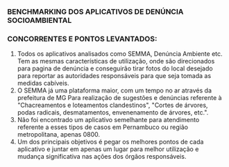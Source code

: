 ### BENCHMARKING DOS APLICATIVOS DE DENÚNCIA SOCIOAMBIENTAL
### CONCORRENTES E PONTOS LEVANTADOS:
1.	Todos os aplicativos analisados como SEMMA, Denúncia Ambiente etc. Tem as mesmas características de utilização, onde são direcionados para pagina de denúncia e conseguirão tirar fotos do local desejado para reportar as autoridades responsáveis para que seja tomada as medidas cabíveis.
2.	O SEMMA já uma plataforma maior, com um tempo no ar através da prefeitura de MG Para realização de sugestões e denúncias referente à "Chacreamentos e loteamentos clandestinos", "Cortes de árvores, podas radicais, desmatamentos, envenenamento de árvores, etc.".
3.	Não foi encontrado um aplicativo semelhante para atendimento referente a esses tipos de casos em Pernambuco ou região metropolitana, apenas 0800.
4.	Um dos principais objetivos é pegar os melhores pontos de cada aplicativo e juntar em apenas um lugar para melhor utilização e mudança significativa nas ações dos órgãos responsáveis.

